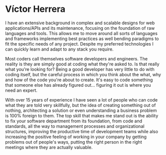 # Víctor Herrera

I have an extensive background in complex and scalable designs for web applications/APIs and its maintenance, focusing on the foundation of raw languages and tools. This allows me to move around all sorts of languages and frameworks implementing best practices as well bending paradigms to fit the specific needs of any project. Despite my preferred technologies I can quickly learn and adapt to any stack you require.

Most coders call themselves software developers and engineers. The reality is they are simply good at coding what they're asked to. Is that really what you're looking for? Being a good developer has very little to do with coding itself, but the careful process in which you think about the what, why and how of the code you're about to create. It's easy to code something that someone else has already figured out... figuring it out is where you need an expert.

With over 15 years of experience I have seen a lot of people who can code what they are told very skillfully, but the idea of creating something out of nothing, architecting a solution or even understanding a business problem is 100% foreign to them. The top skill that makes me stand out is the ability to fix your software department from its foundation, from code and standards, all the way to management processes and organizational structures, improving the productive time of development teams while also increasing the positive feeling of working in your company by getting problems out of people's ways, putting the right person in the right meetings where they are actually valuable.
